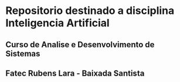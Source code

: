 # Repositorio destinado a disciplina Inteligencia Artificial

## Curso de Analise e Desenvolvimento de Sistemas 

## Fatec Rubens Lara - Baixada Santista